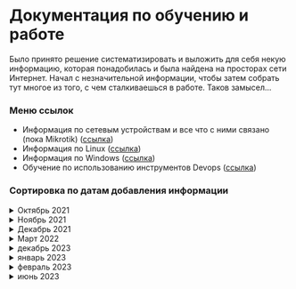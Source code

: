 # Документация по обучению и работе

Было принято решение систематизировать и выложить для себя некую информацию, которая понадобилась и была найдена на просторах сети Интернет. Начал с незначительной информации, чтобы затем собрать тут многое из того, с чем сталкиваешься в работе. Таков замысел...

### Меню ссылок

* Информация по сетевым устройствам и все что с ними связано (пока Mikrotik) ([ссылка](./mikrotik/README.md))
* Информация по Linux ([ссылка](./linux/README.md))
* Информация по Windows ([ссылка](./windows/README.md))
* Обучение по использованию инструментов Devops ([ссылка](./devops/README.md))

### Сортировка по датам добавления информации

<details>
<summary>Октябрь 2021</summary>

<br>  **14 октября 2021**

* Добавил перевод мониторинга сети на протокол SNMPv3 ([ссылка](./mikrotik/snmpv3.md))
* Добавил установку и настройку Oxidized ([ссылка](./linux/oxidized.md))
* Добавил настройку Capsman в Mikrotik ([ссылка](./mikrotik/Capsman%20для%20дома.md))

<br>  **15 октября 2021**

* Отмена установки Linux в WSL Windows ([ссылка](./windows/Отмена%20регистрации%20linux%20в%20WSL%20Windows.md))

<br>  **18 октября 2021**

* Установка тестового сервера для программистов Tomcat+JDK+Postgresql+NGINX ([ссылка](./linux/nginx_tomcat.md))

<br>  **19 октября 2021**

* Установка тестового сервера для программистов Tomcat+JDK+Postgresql+NGINX (обновление) ([ссылка](./linux/nginx_tomcat.md))
  <br>по просьбе доделал конфиг NGINX для переадресации на приложения Tomcat

<br> **21 октября 2021**

* Устраняем ошибку синтаксиса в SUDOERS ([ссылка](./linux/error_sudoers.md))

<br> **28 октября 2021**

* NGINX - не загружаются файлы больше 1Мб ([ссылка](./linux/upload_nginx_proxy.md))

</details>

<details>
<summary>Ноябрь 2021</summary>

<br> **25 ноября 2021**

* Подключение к сети предприятия и полный доступ в эту сеть ([ссылка](./mikrotik/vpn_work_network.md))

</details>
<details>
<summary>Декабрь 2021</summary>

<br> **01 декабря 2021**

* Настройка различных серверов на работу через SSL-сертификаты ([ссылка](./linux/ssl_servers.md))

</details>
<details>
<summary>Март 2022</summary>

<br> **17 марта 2022**

* Обновление ZABBIX сервера с версии 5.4 до версии 6.0.х ([ссылка](./linux/zabbix_update_6x.md))
* Расширение раздела на виртуальной машине без LVM ([ссылка](./linux/ext_part_with_LVM.md))
* Обновление сервера PostgreSQL до новой версии ([ссылка](./linux/postgres_update_14.md))

<br> **18 марта 2022**

* Диск Windows отключен в соответствии с установленной администратором политикой ([ссылка](./windows/disk_unmount_policy.md))
* Ошибка в логах - ***blk_update_request: I/O error, dev fd0, sector 0*** ([ссылка](./linux/blk_update_request.md))
* Exchange - восстановление индексов почтовых баз ([ссылка](./windows/exchange_restore_indexes.md))
* Exchange - чек-лист проверки работоспособности почтового сервера ([ссылка](./windows/exchange_checklist.md))

</details>

<details>
<summary>декабрь 2023</summary>

<br> Обучение на курсах по использованию инструментов DevOps [модуль 1 - использование GIT](./devops/git/README.md)

</details>

<details>
<summary>январь 2023</summary>

* Обучение на курсах по использованию инструментов DevOps [модуль 1 - использование GIT](./devops/git/README.md)
* Обучение на курсах по использованию инструментов DevOps [модуль 2 - использование Terraform](./devops/terraform/README.md)

</details>

<details>
<summary>февраль 2023</summary>

* Обучение на курсах по использованию инструментов DevOps [модуль 2 - использование Terraform](./devops/terraform/README.md)
* Обучение на курсах по использованию инструментов DevOps [модуль 3 - использование Ansible](./devops/ansible/README.md)

</details>

<details>
<summary>июнь 2023</summary>

* Развертывание сервера 1С + PostgreSQL Pro ([ссылка](./linux/1с_postgres.md))

</details>
